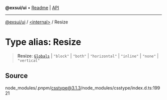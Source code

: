 **@exsui/ui** • [Readme](../../README.md) \| [API](../../globals.md)

***

[@exsui/ui](../../README.md) / [\<internal\>](../README.md) / Resize

# Type alias: Resize

> **Resize**: [`Globals`](Globals.md) \| `"block"` \| `"both"` \| `"horizontal"` \| `"inline"` \| `"none"` \| `"vertical"`

## Source

node\_modules/.pnpm/csstype@3.1.3/node\_modules/csstype/index.d.ts:19921
